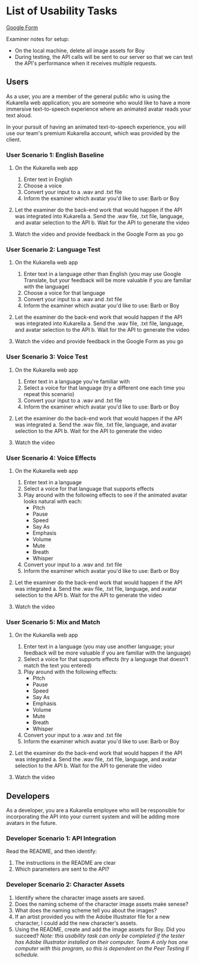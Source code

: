 # List of Usability Tasks

[Google Form](https://forms.gle/GUEYYzDdRwFAgYWn6)

Examiner notes for setup:

- On the local machine, delete all image assets for Boy
- During testing, the API calls will be sent to our server so that we can test the API's performance when it receives multiple requests.

## Users

As a user, you are a member of the general public who is using the Kukarella web application; you are someone who would
like to have a more immersive text-to-speech experience where an animated avatar reads your text aloud.

In your pursuit of having an animated text-to-speech experience, you will use our team's premium Kukarella account,
which was provided by the client.

### User Scenario 1: English Baseline

1. On the Kukarella web app

    1. Enter text in English
    2. Choose a voice
    3. Convert your input to a .wav and .txt file
    4. Inform the examiner which avatar you'd like to use: Barb or Boy

2. Let the examiner do the back-end work that would happen if the API was integrated into Kukarella
    a. Send the .wav file, .txt file, language, and avatar selection to the API
    b. Wait for the API to generate the video

3. Watch the video and provide feedback in the Google Form as you go

### User Scenario 2: Language Test

1. On the Kukarella web app

    1. Enter text in a language other than English (you may use Google Translate, but your feedback will be more
    valuable if you are familiar with the language)
    2. Choose a voice for that language
    3. Convert your input to a .wav and .txt file
    4. Inform the examiner which avatar you'd like to use: Barb or Boy

2. Let the examiner do the back-end work that would happen if the API was integrated into Kukarella
    a. Send the .wav file, .txt file, language, and avatar selection to the API
    b. Wait for the API to generate the video

3. Watch the video and provide feedback in the Google Form as you go

### User Scenario 3: Voice Test

1. On the Kukarella web app

    1. Enter text in a language you're familiar with
    2. Select a voice for that language (try a different one each time you repeat this scenario)
    3. Convert your input to a .wav and .txt file
    4. Inform the examiner which avatar you'd like to use: Barb or Boy

2. Let the examiner do the back-end work that would happen if the API was integrated
    a. Send the .wav file, .txt file, language, and avatar selection to the API
    b. Wait for the API to generate the video

3. Watch the video

### User Scenario 4: Voice Effects

1. On the Kukarella web app

    1. Enter text in a language
    2. Select a voice for that language that supports effects
    3. Play around with the following effects to see if the animated avatar looks natural with each:
        - Pitch
        - Pause
        - Speed
        - Say As
        - Emphasis
        - Volume
        - Mute
        - Breath
        - Whisper
    4. Convert your input to a .wav and .txt file
    5. Inform the examiner which avatar you'd like to use: Barb or Boy

2. Let the examiner do the back-end work that would happen if the API was integrated
    a. Send the .wav file, .txt file, language, and avatar selection to the API
    b. Wait for the API to generate the video

3. Watch the video

### User Scenario 5: Mix and Match

1. On the Kukarella web app

    1. Enter text in a language (you may use another language; your feedback will be more valuable if you are familiar
     with the language)
    2. Select a voice for that supports effects (try a language that doesn't match the text you entered)
    3. Play around with the following effects:
        - Pitch
        - Pause
        - Speed
        - Say As
        - Emphasis
        - Volume
        - Mute
        - Breath
        - Whisper
    4. Convert your input to a .wav and .txt file
    5. Inform the examiner which avatar you'd like to use: Barb or Boy

2. Let the examiner do the back-end work that would happen if the API was integrated
    a. Send the .wav file, .txt file, language, and avatar selection to the API
    b. Wait for the API to generate the video

3. Watch the video

## Developers

As a developer, you are a Kukarella employee who will be responsible for incorporating the API into your current system
and will be adding more avatars in the future.

### Developer Scenario 1: API Integration

Read the README, and then identify:

1. The instructions in the README are clear
2. Which parameters are sent to the API?

### Developer Scenario 2: Character Assets

1. Identify where the character image assets are saved.
2. Does the naming scheme of the character image assets make senese?
3. What does the naming scheme tell you about the images?
4. If an artist provided you with the Adobe Illustrator file for a new character, I could add the new character's assets.
5. Using the README, create and add the image assets for Boy. Did you succeed?  *Note: this usability task can only be completed if the tester has Adobe Illustrator installed on their computer. Team A only has one computer with this program, so this is dependent on the Peer Testing II schedule.*
